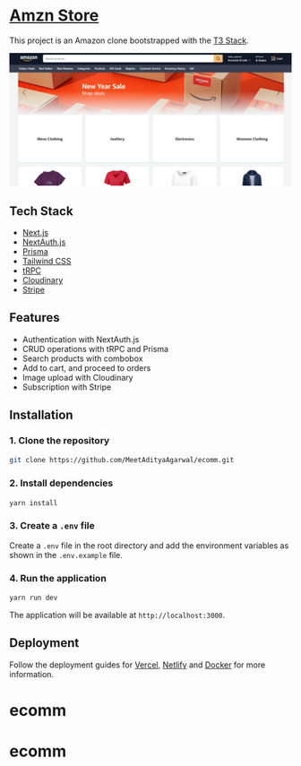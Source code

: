# [Amzn Store](https://amzn-web.vercel.app/)

This project is an Amazon clone bootstrapped with the [T3 Stack](https://create.t3.gg/).

[![Amzn Store](./public/screenshot.png)](https://amzn-web.vercel.app/)

## Tech Stack

- [Next.js](https://nextjs.org)
- [NextAuth.js](https://next-auth.js.org)
- [Prisma](https://prisma.io)
- [Tailwind CSS](https://tailwindcss.com)
- [tRPC](https://trpc.io)
- [Cloudinary](https://cloudinary.com)
- [Stripe](https://stripe.com)

## Features

- Authentication with NextAuth.js
- CRUD operations with tRPC and Prisma
- Search products with combobox
- Add to cart, and proceed to orders
- Image upload with Cloudinary
- Subscription with Stripe

## Installation

### 1. Clone the repository

```bash
git clone https://github.com/MeetAdityaAgarwal/ecomm.git
```

### 2. Install dependencies

```bash
yarn install
```

### 3. Create a `.env` file

Create a `.env` file in the root directory and add the environment variables as shown in the `.env.example` file.

### 4. Run the application

```bash
yarn run dev
```

The application will be available at `http://localhost:3000`.

## Deployment

Follow the deployment guides for [Vercel](https://create.t3.gg/en/deployment/vercel), [Netlify](https://create.t3.gg/en/deployment/netlify) and [Docker](https://create.t3.gg/en/deployment/docker) for more information.
# ecomm
# ecomm
